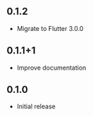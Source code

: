 ## 0.1.2

* Migrate to Flutter 3.0.0

## 0.1.1+1

* Improve documentation

## 0.1.0

* Initial release